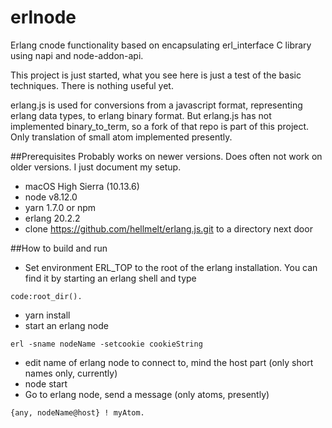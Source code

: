 # erlnode
Erlang cnode functionality based on encapsulating erl_interface C library using napi and node-addon-api.

This project is just started, what you see here is just a test of the basic techniques. There is nothing useful yet.

erlang.js is used for conversions from a javascript format, representing erlang data types, to erlang binary format.
But erlang.js has not implemented binary_to_term, so a fork of that repo is part of this project. Only translation
of small atom implemented presently.

##Prerequisites
Probably works on newer versions. Does often not work on older versions. I just document my setup.

* macOS High Sierra (10.13.6) 
* node v8.12.0
* yarn 1.7.0 or npm
* erlang 20.2.2
* clone https://github.com/hellmelt/erlang.js.git to a directory next door

##How to build and run
* Set environment ERL_TOP to the root of the erlang installation. You can find it by starting an erlang shell and type
```
code:root_dir().
```
* yarn install
* start an erlang node
```
erl -sname nodeName -setcookie cookieString
```
* edit name of erlang node to connect to, mind the host part (only short names only, currently)
* node start
* Go to erlang node, send a message (only atoms, presently)
```
{any, nodeName@host} ! myAtom.
```
